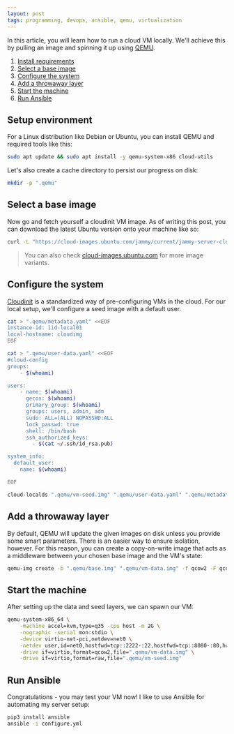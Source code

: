 ```yaml
---
layout: post
tags: programming, devops, ansible, qemu, virtualization
---
```


In this article, you will learn how to run a cloud VM locally.
We'll achieve this by pulling an image and spinning it up using [QEMU](https://www.qemu.org/).

1. [Install requirements](#setup-environment)
2. [Select a base image](#select-a-base-image)
3. [Configure the system](#configure-the-system)
4. [Add a throwaway layer](#add-a-throwaway-layer)
5. [Start the machine](#start-the-machine)
6. [Run Ansible](#run-ansible)

## Setup environment

For a Linux distribution like Debian or Ubuntu, you can install QEMU and required tools like this:

```bash
sudo apt update && sudo apt install -y qemu-system-x86 cloud-utils
```

Let's also create a cache directory to persist our progress on disk:

```bash
mkdir -p ".qemu"
```

## Select a base image

Now go and fetch yourself a cloudinit VM image.
As of writing this post, you can download the latest Ubuntu version onto your machine like so:

```bash
curl -L "https://cloud-images.ubuntu.com/jammy/current/jammy-server-cloudimg-amd64.img" > ".qemu/base.img"
```

> You can also check [cloud-images.ubuntu.com](https://cloud-images.ubuntu.com/) for more image variants.

## Configure the system

[Cloudinit](https://cloud-init.io/) is a standardized way of pre-configuring VMs in the cloud.
For our local setup, we'll configure a seed image with a default user.

```bash
cat > ".qemu/metadata.yaml" <<EOF
instance-id: iid-local01
local-hostname: cloudimg
EOF

cat > ".qemu/user-data.yaml" <<EOF
#cloud-config
groups:
    - $(whoami)

users:
    - name: $(whoami)
      gecos: $(whoami)
      primary_group: $(whoami)
      groups: users, admin, adm
      sudo: ALL=(ALL) NOPASSWD:ALL
      lock_passwd: true
      shell: /bin/bash
      ssh_authorized_keys:
        - $(cat ~/.ssh/id_rsa.pub)

system_info:
  default_user:
    name: $(whoami)

EOF

cloud-localds ".qemu/vm-seed.img" ".qemu/user-data.yaml" ".qemu/metadata.yaml"
```

## Add a throwaway layer

By default, QEMU will update the given images on disk unless you provide some smart parameters.
There is an easier way to ensure isolation, however.
For this reason, you can create a copy-on-write image that acts as a middleware between your chosen base image and the VM's state:

```bash
qemu-img create -b ".qemu/base.img" ".qemu/vm-data.img" -f qcow2 -F qcow2
```

## Start the machine

After setting up the data and seed layers, we can spawn our VM:

```bash
qemu-system-x86_64 \
    -machine accel=kvm,type=q35 -cpu host -m 2G \
    -nographic -serial mon:stdio \
    -device virtio-net-pci,netdev=net0 \
    -netdev user,id=net0,hostfwd=tcp::2222-:22,hostfwd=tcp::8080-:80,hostfwd=tcp::8443-:443 \
    -drive if=virtio,format=qcow2,file=".qemu/vm-data.img" \
    -drive if=virtio,format=raw,file=".qemu/vm-seed.img"
```

## Run Ansible

Congratulations - you may test your VM now!
I like to use Ansible for automating my server setup:

```bash
pip3 install ansible
ansible -i configure.yml
```